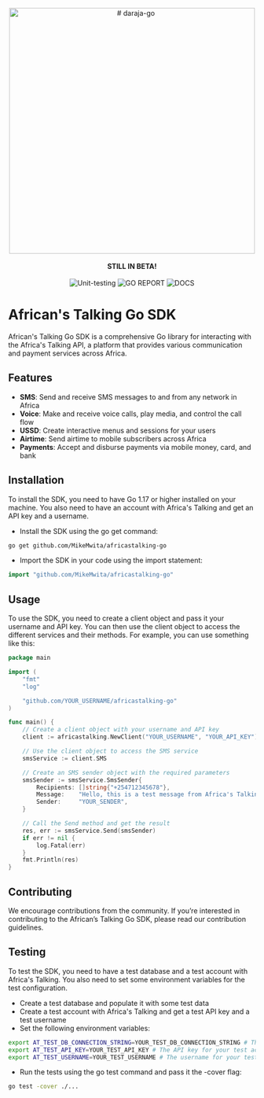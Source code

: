 <p align="center">
<img src="./assets/africanstalking.png" width="500" alt="# daraja-go"/><br><br>
<b>STILL IN BETA!</b><BR><BR>
<img src="https://img.shields.io/badge/UNIT%20TESTING-PASSING-green?style=flat" alt="Unit-testing">
<img src="https://img.shields.io/badge/GO%20REPORT-A+-green?style=flat" alt="GO REPORT" />
<img src="https://img.shields.io/badge/DOCS-GODOCS-green?style=flat" alt="DOCS" />
</p>


#  African's Talking Go SDK


African's Talking Go SDK is a comprehensive Go library for interacting with the Africa's Talking API, a platform that provides various communication and payment services across Africa.

## Features


- **SMS**: Send and receive SMS messages to and from any network in Africa
- **Voice**: Make and receive voice calls, play media, and control the call flow
- **USSD**: Create interactive menus and sessions for your users
- **Airtime**: Send airtime to mobile subscribers across Africa
- **Payments**: Accept and disburse payments via mobile money, card, and bank


## Installation

To install the SDK, you need to have Go 1.17 or higher installed on your machine. You also need to have an account with Africa's Talking and get an API key and a username.

- Install the SDK using the go get command:

```bash
go get github.com/MikeMwita/africastalking-go
```

- Import the SDK in your code using the import statement:

```go
import "github.com/MikeMwita/africastalking-go"
```

## Usage

To use the SDK, you need to create a client object and pass it your username and API key. You can then use the client object to access the different services and their methods. For example, you can use something like this:

```go
package main

import (
	"fmt"
	"log"

	"github.com/YOUR_USERNAME/africastalking-go"
)

func main() {
	// Create a client object with your username and API key
	client := africastalking.NewClient("YOUR_USERNAME", "YOUR_API_KEY")

	// Use the client object to access the SMS service
	smsService := client.SMS

	// Create an SMS sender object with the required parameters
	smsSender := smsService.SmsSender{
		Recipients: []string{"+254712345678"},
		Message:    "Hello, this is a test message from Africa's Talking",
		Sender:     "YOUR_SENDER",
	}

	// Call the Send method and get the result
	res, err := smsService.Send(smsSender)
	if err != nil {
		log.Fatal(err)
	}
	fmt.Println(res)
}
```



## Contributing
We encourage contributions from the community. If you’re interested in contributing to the African’s Talking Go SDK, please read our contribution guidelines.

## Testing

To test the SDK, you need to have a test database and a test account with Africa's Talking. You also need to set some environment variables for the test configuration.

- Create a test database and populate it with some test data
- Create a test account with Africa's Talking and get a test API key and a test username
- Set the following environment variables:

```bash
export AT_TEST_DB_CONNECTION_STRING=YOUR_TEST_DB_CONNECTION_STRING # The connection string for your test database
export AT_TEST_API_KEY=YOUR_TEST_API_KEY # The API key for your test account
export AT_TEST_USERNAME=YOUR_TEST_USERNAME # The username for your test account
```

- Run the tests using the go test command and pass it the -cover flag:

```bash
go test -cover ./...
```




